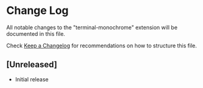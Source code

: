# Change Log
All notable changes to the "terminal-monochrome" extension will be documented in this file.

Check [Keep a Changelog](http://keepachangelog.com/) for recommendations on how to structure this file.

## [Unreleased]
- Initial release
